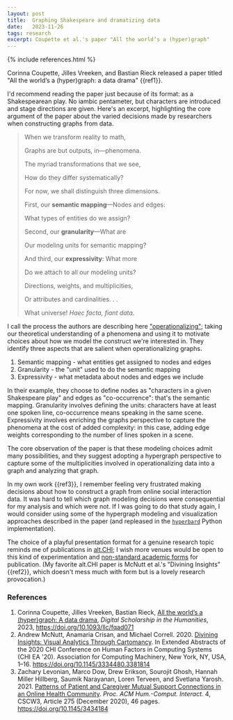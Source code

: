 ```yaml
---
layout: post
title:  Graphing Shakespeare and dramatizing data
date:   2023-11-26
tags: research
excerpt: Coupette et al.'s paper "All the world’s a (hyper)graph"
---
```

{% include references.html %}

Corinna Coupette, Jilles Vreeken, and Bastian Rieck released a paper titled "All the world’s a (hyper)graph: a data drama" {{ref1}}.

I'd recommend reading the paper just because of its format: as a Shakespearean play.
No iambic pentameter, but characters are introduced and stage directions are given. 
Here's an excerpt, highlighting the core argument of the paper about the varied decisions made by researchers when constructing graphs from data.

>When we transform reality to math,
>
>Graphs are but outputs, in—phenomena.
>
>The myriad transformations that we see,
>
>How do they differ systematically?
>
>For now, we shall distinguish three dimensions.
>
>First, our **semantic mapping**—Nodes and edges:
>
>What types of entities do we assign?
>
>Second, our **granularity**—What are
>
>Our modeling units for semantic mapping?
>
>And third, our **expressivity**: What more
>
>Do we attach to all our modeling units?
>
>Directions, weights, and multiplicities,
>
>Or attributes and cardinalities. . .
>
>What universe! *Haec facta, fiant data.*

I call the process the authors are describing here ["operationalizing"](https://ojs.aaai.org/index.php/ICWSM/article/view/7310); taking our theoretical understanding of a phenomena and using it to motivate choices about how we model the construct we're interested in. They identify three aspects that are salient when operationalizing graphs.

 1. Semantic mapping - what entities get assigned to nodes and edges
 2. Granularity - the "unit" used to do the semantic mapping
 3. Expressivity - what metadata about nodes and edges we include

 In their example, they choose to define nodes as "characters in a given Shakespeare play" and edges as "co-occurrence": that's the semantic mapping. Granularity involves defining the units: characters have at least one spoken line, co-occurrence means speaking in the same scene. 
 Expressivity involves enriching the graphs perspective to capture the phenomena at the cost of added complexity: in this case, adding edge weights corresponding to the number of lines spoken in a scene.

 The core observation of the paper is that these modeling choices admit many possibilities, and they suggest adopting a hypergraph perspective to capture some of the multiplicities involved in operationalizing data into a graph and analyzing that graph.

 In my own work {{ref3}}, I remember feeling very frustrated making decisions about how to construct a graph from online social interaction data. It was hard to tell which graph modeling decisions were consequential for my analysis and which were not.
 If I was going to do that study again, I would consider using some of the hypergraph modeling and visualization approaches described in the paper (and repleased in the [`hyperbard`](https://github.com/hyperbard/hyperbard) Python implementation).

The choice of a playful presentation format for a genuine research topic reminds me of publications in [alt.CHI](https://kieranbrowne.com/research/altchi-2020-a-readers-guide/); I wish more venues would be open to this kind of experimentation and [non-standard academic forms](https://osf.io/preprints/psyarxiv/2uxwk/) for publication. 
(My favorite alt.CHI paper is McNutt et al.'s "Divining Insights" {{ref2}}, which doesn't mess much with form but is a lovely research provocation.)

### References

<ol class="reference-block">
  <li value="[1]" id="ref1">Corinna Coupette, Jilles Vreeken, Bastian Rieck, <a href="https://academic.oup.com/dsh/advance-article/doi/10.1093/llc/fqad071/7429467">All the world’s a (hyper)graph: A data drama</a>, <em>Digital Scholarship in the Humanities</em>, 2023, <a href="https://doi.org/10.1093/llc/fqad071">https://doi.org/10.1093/llc/fqad071</a></li>
  <li value="[2]" id="ref2">Andrew McNutt, Anamaria Crisan, and Michael Correll. 2020. <a href="https://dl.acm.org/doi/10.1145/3334480.3381814">Divining Insights: Visual Analytics Through Cartomancy</a>. In Extended Abstracts of the 2020 CHI Conference on Human Factors in Computing Systems (CHI EA '20). Association for Computing Machinery, New York, NY, USA, 1–16. <a href="https://doi.org/10.1145/3334480.3381814">https://doi.org/10.1145/3334480.3381814</a></li>
  <li value="[3]" id="ref3">Zachary Levonian, Marco Dow, Drew Erikson, Sourojit Ghosh, Hannah Miller Hillberg, Saumik Narayanan, Loren Terveen, and Svetlana Yarosh. 2021. <a href="https://arxiv.org/abs/2007.16172">Patterns of Patient and Caregiver Mutual Support Connections in an Online Health Community</a>. <em>Proc. ACM Hum.-Comput. Interact.</em> 4, CSCW3, Article 275 (December 2020), 46 pages. <a href="https://doi.org/10.1145/3434184">https://doi.org/10.1145/3434184</a></li>
</ol>